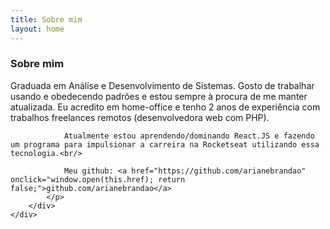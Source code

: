 ```yaml
---
title: Sobre mim
layout: home
---
```


<div class="container">
    <div class="container-content">
        <div class="about">
            <h3 class="title is-3 has-text-centered">Sobre mim</h3>
            <p class="about-text">
                Graduada em Análise e Desenvolvimento de Sistemas. Gosto de trabalhar usando e obedecendo padrões e estou sempre à procura de me manter atualizada. Eu acredito em home-office e tenho 2 anos de experiência com trabalhos freelances remotos (desenvolvedora web com PHP).<br/>

                Atualmente estou aprendendo/dominando React.JS e fazendo um programa para impulsionar a carreira na Rocketseat utilizando essa tecnologia.<br/>

                Meu github: <a href="https://github.com/arianebrandao" onclick="window.open(this.href); return false;">github.com/arianebrandao</a>
            </p>
        </div>
    </div>
</div>
